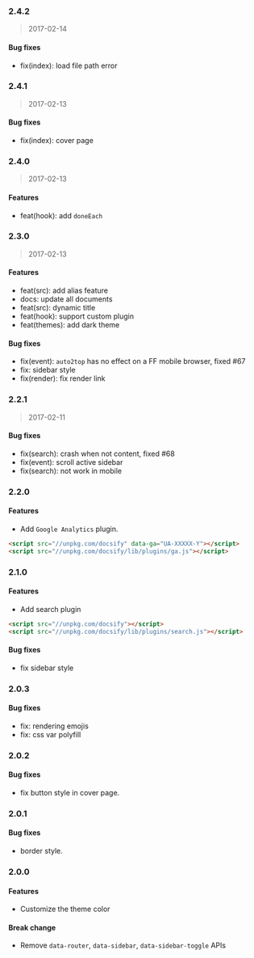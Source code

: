 ### 2.4.2

> 2017-02-14

#### Bug fixes
- fix(index): load file path error


### 2.4.1

> 2017-02-13

#### Bug fixes
- fix(index): cover page

### 2.4.0

> 2017-02-13

#### Features

- feat(hook): add `doneEach`


### 2.3.0

> 2017-02-13

#### Features

- feat(src): add alias feature
- docs: update all documents
- feat(src): dynamic title
- feat(hook): support custom plugin
- feat(themes): add dark theme

#### Bug fixes
- fix(event): `auto2top` has no effect on a FF mobile browser, fixed #67
- fix: sidebar style
- fix(render): fix render link

### 2.2.1

> 2017-02-11

#### Bug fixes
- fix(search): crash when not content, fixed #68
- fix(event): scroll active sidebar
- fix(search): not work in mobile

### 2.2.0

#### Features
- Add `Google Analytics` plugin.
```html
<script src="//unpkg.com/docsify" data-ga="UA-XXXXX-Y"></script>
<script src="//unpkg.com/docsify/lib/plugins/ga.js"></script>
```

### 2.1.0
#### Features
- Add search plugin
```html
<script src="//unpkg.com/docsify"></script>
<script src="//unpkg.com/docsify/lib/plugins/search.js"></script>
```

#### Bug fixes
- fix sidebar style

### 2.0.3
#### Bug fixes
- fix: rendering emojis
- fix: css var polyfill

### 2.0.2

#### Bug fixes
- fix button style in cover page.

### 2.0.1
#### Bug fixes
- border style.

### 2.0.0
#### Features
- Customize the theme color

#### Break change
- Remove `data-router`, `data-sidebar`, `data-sidebar-toggle` APIs
